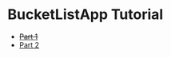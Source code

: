 # BucketListApp Tutorial

* [~~Part 1~~](https://scotch.io/tutorials/build-a-rest-api-with-django-a-test-driven-approach-part-1)
* [Part 2](https://scotch.io/tutorials/build-a-rest-api-with-django-a-test-driven-approach-part-2)
